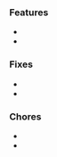 <!--
    Please add some information to help reviewer and you of a few months ago understand does this PR do. Thanks.
-->

### Features

<!-- Describe what new features added in this PR -->

-
-

### Fixes

<!-- Describe what bugs you fixed in this PR -->

-
-

### Chores

<!-- Describe what chore works you added in this PR -->

-
-
